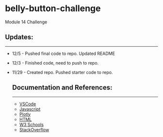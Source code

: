 # belly-button-challenge
Module 14 Challenge

## Updates:
-----
- 12/5 - Pushed final code to repo. Updated README
- 12/3 - Finished code, need to push to repo.
- 11/29 - Created repo. Pushed starter code to repo.

  ## Documentation and References:
  -----
  - [VSCode](https://code.visualstudio.com/docs)
  - [Javascript](https://devdocs.io/javascript/)
  - [Plotly](https://plotly.com/javascript/)
  - [HTML](https://developer.mozilla.org/en-US/docs/Web/HTML)
  - [W3 Schools](https://www.w3schools.com/)
  - [StackOverflow](https://stackoverflow.com/)
